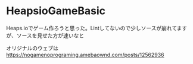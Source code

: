 # HeapsioGameBasic

Heaps.ioでゲーム作ろうと思った。Lintしてないので少しソースが崩れてますが、ソースを見せた方が速いなと

オリジナルのウェブは<br>
https://nogamenoprograming.amebaownd.com/posts/12562936
